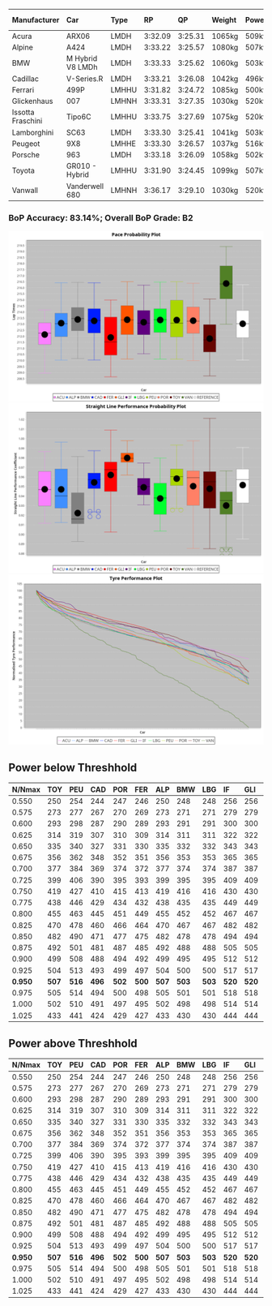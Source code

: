 |Manufacturer|Car|Type|RP|QP|Weight|Power¹|Threshhold|PINC|Power²|E/Stint|AVG Vmax|FDS|RDLC|L/Stint|BOP-Grade|ModelAccuracy|ModelPoints|Match%|
|:-|:-|:-|:-|:-|:-|:-|:-|:-|:-|:-|:-|:-|:-|:-|:-|:-|:-|:-|
|Acura|ARX06|LMDH|3:32.09|3:25.31|1065kg|509kw|210.0kph|0%|509kw|904MJ|327.51kph|-|1.00|12|-E1|100.00%|995|58.49%|
|Alpine|A424|LMDH|3:33.22|3:25.57|1080kg|507kw|210.0kph|0%|507kw|903MJ|326.76kph|-|0.98|12|~A1|81.46%|523|100.00%|
|BMW|M Hybrid V8 LMDh|LMDH|3:33.33|3:25.62|1060kg|503kw|210.0kph|0%|503kw|890MJ|322.89kph|-|1.01|12|~A1|98.60%|1690|100.00%|
|Cadillac|V-Series.R|LMDH|3:33.21|3:26.08|1042kg|496kw|210.0kph|0%|496kw|872MJ|327.73kph|-|1.02|12|~A1|98.38%|1765|96.90%|
|Ferrari|499P|LMHHU|3:31.82|3:24.72|1085kg|500kw|210.0kph|0%|500kw|885MJ|328.58kph|190kph|1.01|12|-D1|92.24%|2247|68.21%|
|Glickenhaus|007|LMHNH|3:33.31|3:27.35|1030kg|520kw|210.0kph|0%|520kw|913MJ|335.37kph|-|0.96|12|+B1|96.18%|554|87.11%|
|Issotta Fraschini|Tipo6C|LMHHU|3:33.75|3:27.69|1075kg|520kw|210.0kph|0%|520kw|922MJ|328.35kph|190kph|1.03|12|+B1|66.67%|96|85.04%|
|Lamborghini|SC63|LMDH|3:33.30|3:25.41|1041kg|503kw|210.0kph|0%|503kw|884MJ|326.28kph|-|1.05|12|+A2|96.77%|419|93.12%|
|Peugeot|9X8|LMHHE|3:33.30|3:26.57|1037kg|516kw|210.0kph|0%|516kw|907MJ|330.50kph|150kph|1.03|12|~A1|87.65%|1795|100.00%|
|Porsche|963|LMDH|3:33.18|3:26.09|1058kg|502kw|210.0kph|0%|502kw|888MJ|327.76kph|-|1.00|12|~A1|96.81%|5438|100.00%|
|Toyota|GR010 - Hybrid|LMHHU|3:31.90|3:24.45|1099kg|507kw|210.0kph|0%|507kw|903MJ|326.15kph|190kph|1.00|12|-C2|86.04%|1751|72.94%|
|Vanwall|Vanderwell 680|LMHNH|3:36.17|3:29.10|1030kg|520kw|210.0kph|0%|520kw|901MJ|325.85kph|-|1.01|12|+Ω1|91.42%|501|35.93%|

### BoP Accuracy: 83.14%; Overall BoP Grade: B2
![PACECHART](./IMG/ACOMETHOD.png)
![STRAIGHTLINEPERFORMANCECHART](./IMG/ACOMETHOD_sp.png)
![TYREPERFORMANCECHART](./IMG/ACOMETHOD_tw.png)

## Power below Threshhold
|N/Nmax|TOY|PEU|CAD|POR|FER|ALP|BMW|LBG|IF|GLI|VAN|ACU|
|:-|:-|:-|:-|:-|:-|:-|:-|:-|:-|:-|:-|:-|
|0.550|250|254|244|247|246|250|248|248|256|256|256|251|
|0.575|273|277|267|270|269|273|271|271|279|279|279|274|
|0.600|293|298|287|290|289|293|291|291|300|300|300|294|
|0.625|314|319|307|310|309|314|311|311|322|322|322|315|
|0.650|335|340|327|331|330|335|332|332|343|343|343|336|
|0.675|356|362|348|352|351|356|353|353|365|365|365|357|
|0.700|377|384|369|374|372|377|374|374|387|387|387|379|
|0.725|399|406|390|395|393|399|395|395|409|409|409|400|
|0.750|419|427|410|415|413|419|416|416|430|430|430|421|
|0.775|438|446|429|434|432|438|435|435|449|449|449|440|
|0.800|455|463|445|451|449|455|452|452|467|467|467|457|
|0.825|470|478|460|466|464|470|467|467|482|482|482|472|
|0.850|482|490|471|477|475|482|478|478|494|494|494|484|
|0.875|492|501|481|487|485|492|488|488|505|505|505|494|
|0.900|499|508|488|494|492|499|495|495|512|512|512|501|
|0.925|504|513|493|499|497|504|500|500|517|517|517|506|
|**0.950**|**507**|**516**|**496**|**502**|**500**|**507**|**503**|**503**|**520**|**520**|**520**|**509**|
|0.975|505|514|494|500|498|505|501|501|518|518|518|507|
|1.000|502|510|491|497|495|502|498|498|514|514|514|504|
|1.025|433|441|424|429|427|433|430|430|444|444|444|435|

## Power above Threshhold
|N/Nmax|TOY|PEU|CAD|POR|FER|ALP|BMW|LBG|IF|GLI|VAN|ACU|
|:-|:-|:-|:-|:-|:-|:-|:-|:-|:-|:-|:-|:-|
|0.550|250|254|244|247|246|250|248|248|256|256|256|251|
|0.575|273|277|267|270|269|273|271|271|279|279|279|274|
|0.600|293|298|287|290|289|293|291|291|300|300|300|294|
|0.625|314|319|307|310|309|314|311|311|322|322|322|315|
|0.650|335|340|327|331|330|335|332|332|343|343|343|336|
|0.675|356|362|348|352|351|356|353|353|365|365|365|357|
|0.700|377|384|369|374|372|377|374|374|387|387|387|379|
|0.725|399|406|390|395|393|399|395|395|409|409|409|400|
|0.750|419|427|410|415|413|419|416|416|430|430|430|421|
|0.775|438|446|429|434|432|438|435|435|449|449|449|440|
|0.800|455|463|445|451|449|455|452|452|467|467|467|457|
|0.825|470|478|460|466|464|470|467|467|482|482|482|472|
|0.850|482|490|471|477|475|482|478|478|494|494|494|484|
|0.875|492|501|481|487|485|492|488|488|505|505|505|494|
|0.900|499|508|488|494|492|499|495|495|512|512|512|501|
|0.925|504|513|493|499|497|504|500|500|517|517|517|506|
|**0.950**|**507**|**516**|**496**|**502**|**500**|**507**|**503**|**503**|**520**|**520**|**520**|**509**|
|0.975|505|514|494|500|498|505|501|501|518|518|518|507|
|1.000|502|510|491|497|495|502|498|498|514|514|514|504|
|1.025|433|441|424|429|427|433|430|430|444|444|444|435|
